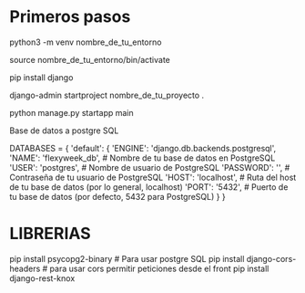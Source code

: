 # Primeros pasos

python3 -m venv nombre_de_tu_entorno

source nombre_de_tu_entorno/bin/activate

pip install django

django-admin startproject nombre_de_tu_proyecto .

python manage.py startapp main

Base de datos a postgre SQL

DATABASES = {
'default': {
'ENGINE': 'django.db.backends.postgresql',
'NAME': 'flexyweek_db', # Nombre de tu base de datos en PostgreSQL
'USER': 'postgres', # Nombre de usuario de PostgreSQL
'PASSWORD': '', # Contraseña de tu usuario de PostgreSQL
'HOST': 'localhost', # Ruta del host de tu base de datos (por lo general, localhost)
'PORT': '5432', # Puerto de tu base de datos (por defecto, 5432 para PostgreSQL)
}
}

# LIBRERIAS

pip install psycopg2-binary # Para usar postgre SQL
pip install django-cors-headers # para usar cors permitir peticiones desde el front
pip install django-rest-knox
